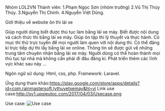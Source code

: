 Nhóm LOL2VN Thành viên: 1.Phạm Ngọc Sơn (nhóm trưởng) 2.Vũ Thị Thúy Thúy. 3.Nguyễn Thị Chinh. 4.Nguyễn Việt Dũng.

Giới thiệu về website ôn thi lái xe

Giúp người dùng biết được thủ tục làm bằng lái xe máy.
Biết được nội dung và cách thức thi bằng lái xe máy.
Giúp ôn tập thi lý thuyết và thực hành.
Có mục thi thử trực tuyến để mọi người làm quen với nội dung thi.
Có thể đăng kí trực tiếp dự thi lấy bằng lái xe online. Thông tin sẽ được gửi về những trung tâm chuyên nhận bằng lái xe máy.
Người dùng có thể hoàn thành mọi thủ tục tại nhà mà không cần phải đi đâu đăng kí.
Phát triển thêm các lĩnh vực khác sau này ...

Ngôn ngữ sử dụng: Html, css, php.
Framework: Laravel.

Ứng dụng tham khảo:https://play.google.com/store/apps/details?id=com.rainmastersoft.lythuyetxemay&hl=vi
Link use case:http://sv1.upsieutoc.com/2017/04/03/Usecase.png

Use case: ![Use case](http://sv1.upsieutoc.com/2017/04/03/Usecase.png)
